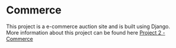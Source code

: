 # Commerce
This project is a e-commerce auction site and is built using Django.\
More information about this project can be found here [Project 2 - Commerce](https://cs50.harvard.edu/web/2020/projects/2/commerce/)
